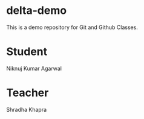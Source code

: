# delta-demo
This is a demo repository for Git and Github Classes.

# Student
Niknuj Kumar Agarwal

# Teacher 
Shradha Khapra